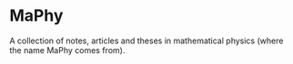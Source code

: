# MaPhy
A collection of notes, articles and theses in mathematical physics (where the name MaPhy comes from).
